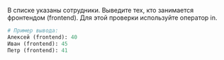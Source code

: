 В списке указаны сотрудники. Выведите тех, кто занимается фронтендом (frontend). Для этой проверки используйте оператор in.

```python
# Пример вывода:
Алексей (frontend): 40
Иван (frontend): 45
Петр (frontend): 41
```